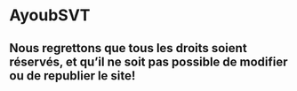 # AyoubSVT
## Nous regrettons que tous les droits soient réservés, et qu’il ne soit pas possible de modifier ou de republier le site!

